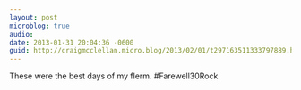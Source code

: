 ```yaml
---
layout: post
microblog: true
audio: 
date: 2013-01-31 20:04:36 -0600
guid: http://craigmcclellan.micro.blog/2013/02/01/t297163511333797889.html
---
```

These were the best days of my flerm. #Farewell30Rock
